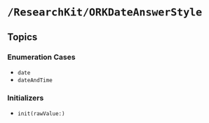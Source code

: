 # ``/ResearchKit/ORKDateAnswerStyle``

<!-- The content below this line is auto-generated and is redundant. You should either incorporate it into your content above this line or delete it. -->

## Topics

### Enumeration Cases

- ``date``
- ``dateAndTime``

### Initializers

- ``init(rawValue:)``